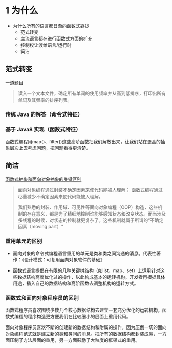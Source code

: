 # 1 为什么

* 为什么所有的语言都日渐向函数式靠拢
	* 范式转变
	* 主流语言都在进行函数式方面的扩充
	* 控制权让渡给语言/运行时
	* 简洁


## 范式转变

一道题目

> 读入一个文本文件，确定所有单词的使用频率并从高到低排序，打印出所有单词及其频率的排序列表。

### 传统 Java 的解答（命令式特征）


### 基于 Java8 实现（函数式特征）


函数式编程用map()、filter()这些高阶函数把我们解放出来，让我们站在更高的抽象层次上去考虑问题，把问题看得更清楚。



## 简洁

[函数式抽象和面向对象抽象的关键区别](https://twitter.com/mfeathers/status/29581296216)

>面向对象编程通过封装不确定因素来使代码能被人理解；
>函数式编程通过尽量减少不确定因素来使代码能被人理解。
>
>我们熟悉的封装、作用域、可见性等面向对象编程（OOP）构造，这些机制的存在意义，都是为了精细地控制谁能够感知状态和改变状态。而当涉及多线程的时候，对状态的控制就更复杂了。这些机制就属于所谓的“不确定因素（moving part）“ 

### 重用单元的区别
* 面向对象的命令式编程语言重用的单元是类和类之间沟通的消息。代表性著作：《设计模式：可复用面向对象软件的基础》

* 函数式语言提倡在有限的几种关键树结构（如list、map、set）上运用针对这些数据结构高度优化过的操作，以此构成基本的运转机构。开发者再根据具体用途，插入自己的数据结构和高阶函数去调整机构的运转方式。

### 函数式和面向对象程序员的区别

函数式程序员喜欢围绕少数几个核心数据结构去建立一套充分优化的运转机构。函数式编程的程序构造更方便我们在比较细小的层面上重用代码。

面向对象程序员喜欢不断的创建新的数据结构和附属的操作，因为压倒一切的面向对象编程范式就是建立新的类和类间的消息。把所有的数据结构都封装成类，一方面压制了方法层面的重用，另一方面鼓励了大粒度的框架式的重用。